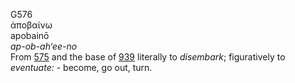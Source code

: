 <body>
  <p>G576<br>  ἀποβαίνω  <br> apobainō  <br><i>ap-ob-ah‘ee-no </i><br>From <a href="g0575.htm">575</a> and the base of <a href="g0939.htm">939</a>  literally to <i>disembark</i>; figuratively to <i>eventuate:</i> - become, go out, turn.<br></p>
 </body>
